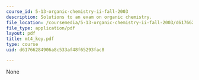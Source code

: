 ```yaml
---
course_id: 5-13-organic-chemistry-ii-fall-2003
description: Solutions to an exam on organic chemistry.
file_location: /coursemedia/5-13-organic-chemistry-ii-fall-2003/d61766284906a8c533af48f65293fac8_mt4_key.pdf
file_type: application/pdf
layout: pdf
title: mt4_key.pdf
type: course
uid: d61766284906a8c533af48f65293fac8

---
```

None